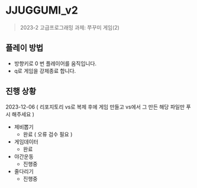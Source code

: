 # JJUGGUMI_v2
> 2023-2 고급프로그래밍 과제: 쭈꾸미 게임(2)

## 플레이 방법

* 방향키로 0 번 플레이어를 움직입니다.
* q로 게임을 강제종료 합니다.


## 진행 상황
2023-12-06
( 리포지토리 vs로 복제 후에 게임 만들고 vs에서 그 만든 해당 파일만 푸시 해주세요 )
* 제비뽑기
    * 완료 ( 오류 검수 필요 )
* 게임데이터
    * 완료
* 야간운동
    * 진행중
* 줄다리기
    * 진행중
